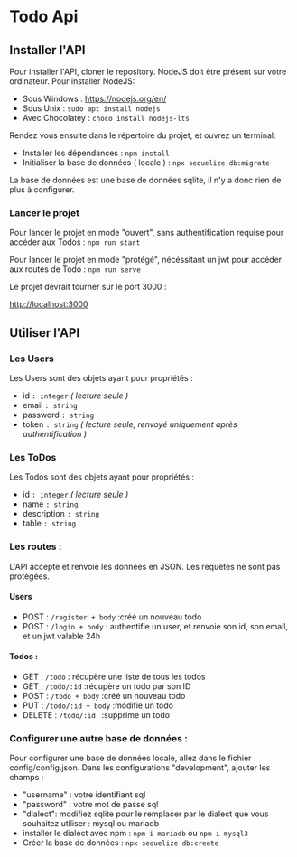 <h1>Todo Api</h1>

<h2>Installer l'API</h2>

Pour installer l'API, cloner le repository. NodeJS doit être présent sur votre ordinateur. 
Pour installer NodeJS: 
<ul>
<li>Sous Windows : <a href="https://nodejs.org/en/">https://nodejs.org/en/</a></li>
<li>Sous Unix : <code>sudo apt install nodejs</code></li>
<li>Avec Chocolatey : <code>choco install nodejs-lts</code></li>
</ul>

Rendez vous ensuite dans le répertoire du projet, et ouvrez un terminal. 
<ul>
<li>Installer les dépendances : <code>npm install</code></li>
<li>Initialiser la base de données ( locale ) : <code>npx sequelize db:migrate</code></li>
</ul>
La base de données est une base de données sqlite, il n'y a donc rien de plus à configurer.


<h3>Lancer le projet</h3>

Pour lancer le projet en mode "ouvert", sans authentification requise pour accéder aux Todos :
 <code>npm run start</code>

Pour lancer le projet en mode "protégé", nécéssitant un jwt pour accéder aux routes de Todo : 
<code>npm run serve</code>


Le projet devrait tourner sur le port 3000 : 
<p>
<a href='http://localhost:3000'>http://localhost:3000</a>
</p>


<h2>Utiliser l'API</h2>

<h3>Les Users</h3>
Les Users sont des objets ayant pour propriétés :
<ul>
    <li>id <code>: integer</code> <i>( lecture seule )</i></li>
    <li>email <code>: string</code></li>
    <li>password <code>: string</code></li>
    <li>token <code>: string</code> <i>( lecture seule, renvoyé uniquement après authentification )</i></li>
</ul>

<h3>Les ToDos</h3>
Les Todos sont des objets ayant pour propriétés : 
<ul>
    <li>id <code>: integer</code> <i>( lecture seule )</i></li>
    <li>name <code>: string</code></li>
    <li>description <code>: string</code></li>
    <li>table <code>: string</code></li>
</ul>

<h3>Les routes : </h3>
L'API accepte et renvoie les données en JSON. 
Les requêtes ne sont pas protégées.

<h4>Users</h4>
<ul>
    <li>POST : <code>/register + body</code> :créé un nouveau todo</li>
    <li>POST : <code>/login + body</code> : authentifie un user, et renvoie son id, son email, et un jwt valable 24h</li>
</ul>

<h4>Todos :</h4>
<ul>
    <li>GET : <code>/todo</code> : récupère une liste de tous les todos</li>
    <li>GET : <code>/todo/:id</code> :récupère un todo par son ID</li>
    <li>POST : <code>/todo + body</code> :créé un nouveau todo</li>
    <li>PUT : <code>/todo/:id + body</code> :modifie un todo</li>
    <li>DELETE : <code>/todo/:id </code> :supprime un todo</li>
</ul>

<h3>Configurer une autre base de données : </h3>

Pour configurer une base de données locale, allez dans le fichier config/config.json.
Dans les configurations "development", ajouter les champs : 
<ul>
<li>"username" : votre identifiant sql</li>
<li>"password" : votre mot de passe sql</li>
<li>"dialect": modifiez sqlite pour le remplacer par le dialect que vous souhaitez
utiliser : mysql ou mariadb</li>
<li>installer le dialect avec npm : <code>npm i mariadb</code> ou <code>npm i mysql3</code> </li>
<li>Créer la base de données : <code>npx sequelize db:create</code></li>
</ul>
